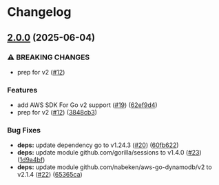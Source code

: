 # Changelog

## [2.0.0](https://github.com/nabeken/gorilla-sessions-dynamodb/compare/v1.1.1...v2.0.0) (2025-06-04)


### ⚠ BREAKING CHANGES

* prep for v2 ([#12](https://github.com/nabeken/gorilla-sessions-dynamodb/issues/12))

### Features

* add AWS SDK For Go v2 support ([#19](https://github.com/nabeken/gorilla-sessions-dynamodb/issues/19)) ([62ef9d4](https://github.com/nabeken/gorilla-sessions-dynamodb/commit/62ef9d4934830aa559ca97c67967379ec424e113))
* prep for v2 ([#12](https://github.com/nabeken/gorilla-sessions-dynamodb/issues/12)) ([3848cb3](https://github.com/nabeken/gorilla-sessions-dynamodb/commit/3848cb3c8866376e2a94403ac8d191ed6f4f1fa0))


### Bug Fixes

* **deps:** update dependency go to v1.24.3 ([#20](https://github.com/nabeken/gorilla-sessions-dynamodb/issues/20)) ([60fb622](https://github.com/nabeken/gorilla-sessions-dynamodb/commit/60fb622f8e2aac5dae8ca03311e4c85c451b80a8))
* **deps:** update module github.com/gorilla/sessions to v1.4.0 ([#23](https://github.com/nabeken/gorilla-sessions-dynamodb/issues/23)) ([1d9a4bf](https://github.com/nabeken/gorilla-sessions-dynamodb/commit/1d9a4bf99df7ef9e2cda0962f460f8aa5bba8655))
* **deps:** update module github.com/nabeken/aws-go-dynamodb/v2 to v2.1.4 ([#22](https://github.com/nabeken/gorilla-sessions-dynamodb/issues/22)) ([65365ca](https://github.com/nabeken/gorilla-sessions-dynamodb/commit/65365ca658de7580b6e235802c0ed4ad70e0360d))
